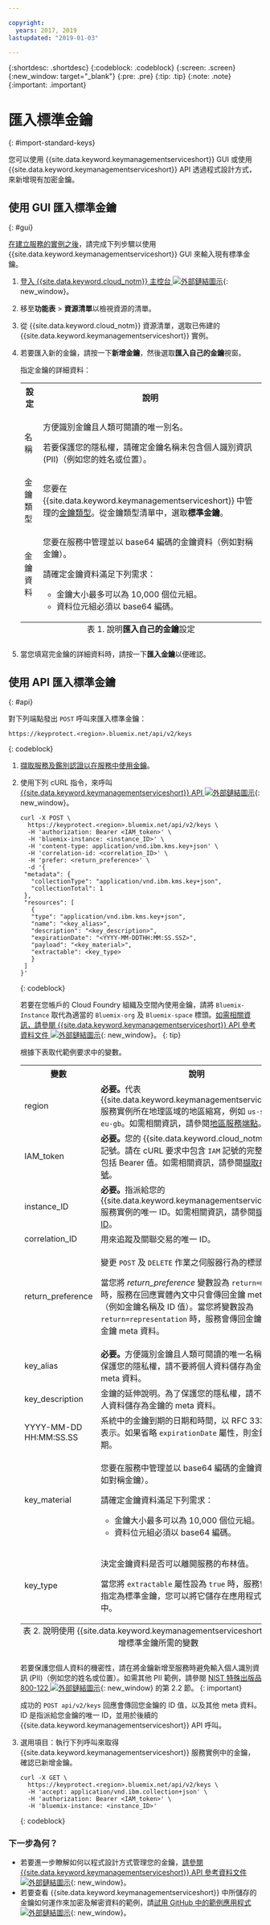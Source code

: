 ```yaml
---

copyright:
  years: 2017, 2019
lastupdated: "2019-01-03"

---
```


{:shortdesc: .shortdesc}
{:codeblock: .codeblock}
{:screen: .screen}
{:new_window: target="_blank"}
{:pre: .pre}
{:tip: .tip}
{:note: .note}
{:important: .important}

# 匯入標準金鑰
{: #import-standard-keys}

您可以使用 {{site.data.keyword.keymanagementserviceshort}} GUI 或使用 {{site.data.keyword.keymanagementserviceshort}} API 透過程式設計方式，來新增現有加密金鑰。

## 使用 GUI 匯入標準金鑰
{: #gui}

[在建立服務的實例之後](/docs/services/key-protect/provision.html)，請完成下列步驟以使用 {{site.data.keyword.keymanagementserviceshort}} GUI 來輸入現有標準金鑰。

1. [登入 {{site.data.keyword.cloud_notm}} 主控台 ![外部鏈結圖示](../../icons/launch-glyph.svg "外部鏈結圖示")](https://{DomainName}/){: new_window}。
2. 移至**功能表** &gt; **資源清單**以檢視資源的清單。
3. 從 {{site.data.keyword.cloud_notm}} 資源清單，選取已佈建的 {{site.data.keyword.keymanagementserviceshort}} 實例。
4. 若要匯入新的金鑰，請按一下**新增金鑰**，然後選取**匯入自己的金鑰**視窗。

    指定金鑰的詳細資料：

    <table>
      <tr>
        <th>設定</th>
        <th>說明</th>
      </tr>
      <tr>
        <td>名稱</td>
        <td>
          <p>方便識別金鑰且人類可閱讀的唯一別名。</p>
          <p>若要保護您的隱私權，請確定金鑰名稱未包含個人識別資訊 (PII)（例如您的姓名或位置）。</p>
        </td>
      </tr>
      <tr>
        <td>金鑰類型</td>
        <td>您要在 {{site.data.keyword.keymanagementserviceshort}} 中管理的<a href="/docs/services/key-protect/concepts/envelope-encryption.html#key-types">金鑰類型</a>。從金鑰類型清單中，選取<b>標準金鑰</b>。</td>
      </tr>
      <tr>
        <td>金鑰資料</td>
        <td>
          <p>您要在服務中管理並以 base64 編碼的金鑰資料（例如對稱金鑰）。</p>
          <p>請確定金鑰資料滿足下列需求：</p>
          <p><ul>
              <li>金鑰大小最多可以為 10,000 個位元組。</li>
              <li>資料位元組必須以 base64 編碼。</li>
            </ul>
          </p>
        </td>
      </tr>
      <caption style="caption-side:bottom;">表 1. 說明<b>匯入自己的金鑰</b>設定</caption>
    </table>

5. 當您填寫完金鑰的詳細資料時，請按一下**匯入金鑰**以便確認。 

## 使用 API 匯入標準金鑰
{: #api}

對下列端點發出 `POST` 呼叫來匯入標準金鑰：

```
https://keyprotect.<region>.bluemix.net/api/v2/keys
```
{: codeblock}

1. [擷取服務及鑑別認證以在服務中使用金鑰](/docs/services/key-protect/access-api.html)。

1. 使用下列 cURL 指令，來呼叫 [{{site.data.keyword.keymanagementserviceshort}} API ![外部鏈結圖示](../../icons/launch-glyph.svg "外部鏈結圖示")](https://{DomainName}/apidocs/key-protect){: new_window}。

    ```cURL
    curl -X POST \
      https://keyprotect.<region>.bluemix.net/api/v2/keys \
      -H 'authorization: Bearer <IAM_token>' \
      -H 'bluemix-instance: <instance_ID>' \
      -H 'content-type: application/vnd.ibm.kms.key+json' \
      -H 'correlation-id: <correlation_ID>' \
      -H 'prefer: <return_preference>' \
      -d '{
     "metadata": {
       "collectionType": "application/vnd.ibm.kms.key+json",
       "collectionTotal": 1
     },
     "resources": [
       {
       "type": "application/vnd.ibm.kms.key+json",
       "name": "<key_alias>",
       "description": "<key_description>",
       "expirationDate": "<YYYY-MM-DDTHH:MM:SS.SSZ>",
       "payload": "<key_material>",
       "extractable": <key_type>
       }
     ]
    }'
    ```
    {: codeblock}

    若要在您帳戶的 Cloud Foundry 組織及空間內使用金鑰，請將 `Bluemix-Instance` 取代為適當的 `Bluemix-org` 及 `Bluemix-space` 標頭。[如需相關資訊，請參閱 {{site.data.keyword.keymanagementserviceshort}} API 參考資料文件 ![外部鏈結圖示](../../icons/launch-glyph.svg "外部鏈結圖示")](https://{DomainName}/apidocs/key-protect){: new_window}。
    {: tip}

    根據下表取代範例要求中的變數。
    <table>
      <tr>
        <th>變數</th>
        <th>說明</th>
      </tr>
      <tr>
        <td><varname>region</varname></td>
        <td><strong>必要。</strong>代表 {{site.data.keyword.keymanagementserviceshort}} 服務實例所在地理區域的地區縮寫，例如 <code>us-south</code> 或 <code>eu-gb</code>。如需相關資訊，請參閱<a href="/docs/services/key-protect/regions.html#endpoints">地區服務端點</a>。</td>
      </tr>
      <tr>
        <td><varname>IAM_token</varname></td>
        <td><strong>必要。</strong>您的 {{site.data.keyword.cloud_notm}} 存取記號。請在 cURL 要求中包含 <code>IAM</code> 記號的完整內容，包括 Bearer 值。如需相關資訊，請參閱<a href="/docs/services/key-protect/access-api.html#retrieve-token">擷取存取記號</a>。</td>
      </tr>
      <tr>
        <td><varname>instance_ID</varname></td>
        <td><strong>必要。</strong>指派給您的 {{site.data.keyword.keymanagementserviceshort}} 服務實例的唯一 ID。如需相關資訊，請參閱<a href="/docs/services/key-protect/access-api.html#retrieve-instance-ID">擷取實例 ID</a>。</td>
      </tr>
      <tr>
        <td><varname>correlation_ID</varname></td>
        <td>用來追蹤及關聯交易的唯一 ID。</td>
      </tr>
      <tr>
        <td><varname>return_preference</varname></td>
        <td><p>變更 <code>POST</code> 及 <code>DELETE</code> 作業之伺服器行為的標頭。</p><p>當您將 <em>return_preference</em> 變數設為 <code>return=minimal</code> 時，服務在回應實體內文中只會傳回金鑰 meta 資料（例如金鑰名稱及 ID 值）。當您將變數設為 <code>return=representation</code> 時，服務會傳回金鑰資料及金鑰 meta 資料。</p></td>
      </tr>
      <tr>
        <td><varname>key_alias</varname></td>
        <td><strong>必要。</strong>方便識別金鑰且人類可閱讀的唯一名稱。為了保護您的隱私權，請不要將個人資料儲存為金鑰的 meta 資料。</td>
      </tr>
      <tr>
        <td><varname>key_description</varname></td>
        <td>金鑰的延伸說明。為了保護您的隱私權，請不要將個人資料儲存為金鑰的 meta 資料。</td>
      </tr>
      <tr>
        <td><varname>YYYY-MM-DD</varname><br><varname>HH:MM:SS.SS</varname></td>
        <td>系統中的金鑰到期的日期和時間，以 RFC 3339 格式表示。如果省略 <code>expirationDate</code> 屬性，則金鑰不會到期。</td>
      </tr>
      <tr>
        <td><varname>key_material</varname></td>
        <td>
          <p>您要在服務中管理並以 base64 編碼的金鑰資料（例如對稱金鑰）。</p>
          <p>請確定金鑰資料滿足下列需求：</p>
          <p><ul>
              <li>金鑰大小最多可以為 10,000 個位元組。</li>
              <li>資料位元組必須以 base64 編碼。</li>
            </ul>
          </p>
        </td>
      </tr>
      <tr>
        <td><varname>key_type</varname></td>
        <td>
          <p>決定金鑰資料是否可以離開服務的布林值。</p>
          <p>當您將 <code>extractable</code> 屬性設為 <code>true</code> 時，服務會將金鑰指定為標準金鑰，您可以將它儲存在應用程式或服務中。</p>
        </td>
      </tr>
        <caption style="caption-side:bottom;">表 2. 說明使用 {{site.data.keyword.keymanagementserviceshort}} API 新增標準金鑰所需的變數</caption>
    </table>

    若要保護您個人資料的機密性，請在將金鑰新增至服務時避免輸入個人識別資訊 (PII)（例如您的姓名或位置）。如需其他 PII 範例，請參閱 [NIST 特殊出版品 800-122 ![外部鏈結圖示](../../icons/launch-glyph.svg "外部鏈結圖示")](https://nvlpubs.nist.gov/nistpubs/Legacy/SP/nistspecialpublication800-122.pdf){: new_window} 的第 2.2 節。
    {: important}

    成功的 `POST api/v2/keys` 回應會傳回您金鑰的 ID 值，以及其他 meta 資料。ID 是指派給您金鑰的唯一 ID，並用於後續的 {{site.data.keyword.keymanagementserviceshort}} API 呼叫。

2. 選用項目：執行下列呼叫來取得 {{site.data.keyword.keymanagementserviceshort}} 服務實例中的金鑰，確認已新增金鑰。

    ```cURL
    curl -X GET \
      https://keyprotect.<region>.bluemix.net/api/v2/keys \
      -H 'accept: application/vnd.ibm.collection+json' \
      -H 'authorization: Bearer <IAM_token>' \
      -H 'bluemix-instance: <instance_ID>'
    ```
    {: codeblock}


### 下一步為何？

- 若要進一步瞭解如何以程式設計方式管理您的金鑰，[請參閱 {{site.data.keyword.keymanagementserviceshort}} API 參考資料文件 ![外部鏈結圖示](../../icons/launch-glyph.svg "外部鏈結圖示")](https://{DomainName}/apidocs/key-protect){: new_window}。
- 若要查看 {{site.data.keyword.keymanagementserviceshort}} 中所儲存的金鑰如何運作來加密及解密資料的範例，請[試用 GitHub 中的範例應用程式 ![外部鏈結圖示](../../icons/launch-glyph.svg "外部鏈結圖示")](https://github.com/IBM-Bluemix/key-protect-helloworld-python){: new_window}。
